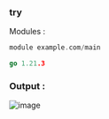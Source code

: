 ### try
Modules :
```go
module example.com/main

go 1.21.3

```
### Output :
![image](https://github.com/zahsey/try/blob/main/Output.PNG?raw=true)

